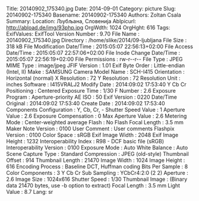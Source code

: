 Title: 20140902_175340.jpg
Date: 2014-09-01
Category: picture
Slug: 20140902-175340
Basename: 20140902-175340
Authors: Zoltan Csala
Summary:
Location: Љубљана, Словенија
Ablpicurl: http://abload.de/img/93php.jpg
OrgWdth: 1024
OrgHght: 616
Tags:
ExifValues: ExifTool Version Number : 9.70
            File Name : 20140902_175340.jpg
            Directory : /home/slike/2014/09-ljubljana
            File Size : 318 kB
            File Modification Date/Time : 2015:05:07 22:56:13+02:00
            File Access Date/Time : 2015:05:07 22:57:06+02:00
            File Inode Change Date/Time : 2015:05:07 22:56:19+02:00
            File Permissions : rw-r--r--
            File Type : JPEG
            MIME Type : image/jpeg
            JFIF Version : 1.01
            Exif Byte Order : Little-endian (Intel, II)
            Make : SAMSUNG
            Camera Model Name : SCH-I415
            Orientation : Horizontal (normal)
            X Resolution : 72
            Y Resolution : 72
            Resolution Unit : inches
            Software : I415VRALJ2
            Modify Date : 2014:09:02 17:53:40
            Y Cb Cr Positioning : Centered
            Exposure Time : 1/30
            F Number : 2.6
            Exposure Program : Aperture-priority AE
            ISO : 50
            Exif Version : 0220
            Date/Time Original : 2014:09:02 17:53:40
            Create Date : 2014:09:02 17:53:40
            Components Configuration : Y, Cb, Cr, -
            Shutter Speed Value : 1
            Aperture Value : 2.6
            Exposure Compensation : 0
            Max Aperture Value : 2.6
            Metering Mode : Center-weighted average
            Flash : No Flash
            Focal Length : 3.5 mm
            Maker Note Version : 0100
            User Comment : User comments
            Flashpix Version : 0100
            Color Space : sRGB
            Exif Image Width : 2048
            Exif Image Height : 1232
            Interoperability Index : R98 - DCF basic file (sRGB)
            Interoperability Version : 0100
            Exposure Mode : Auto
            White Balance : Auto
            Scene Capture Type : Standard
            Compression : JPEG (old-style)
            Thumbnail Offset : 914
            Thumbnail Length : 21470
            Image Width : 1024
            Image Height : 616
            Encoding Process : Baseline DCT, Huffman coding
            Bits Per Sample : 8
            Color Components : 3
            Y Cb Cr Sub Sampling : YCbCr4:2:0 (2 2)
            Aperture : 2.6
            Image Size : 1024x616
            Shutter Speed : 1/30
            Thumbnail Image : (Binary data 21470 bytes, use -b option to extract)
            Focal Length : 3.5 mm
            Light Value : 8.7
Lang: sr

